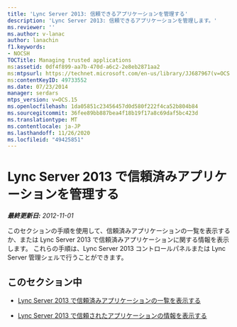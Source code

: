 ```yaml
---
title: 'Lync Server 2013: 信頼できるアプリケーションを管理する'
description: 'Lync Server 2013: 信頼できるアプリケーションを管理します。'
ms.reviewer: ''
ms.author: v-lanac
author: lanachin
f1.keywords:
- NOCSH
TOCTitle: Managing trusted applications
ms:assetid: 0df4f899-aa7b-470d-a6c2-2e8eb2871aa2
ms:mtpsurl: https://technet.microsoft.com/en-us/library/JJ687967(v=OCS.15)
ms:contentKeyID: 49733552
ms.date: 07/23/2014
manager: serdars
mtps_version: v=OCS.15
ms.openlocfilehash: 1da05851c23456457d0d580f222f4ca52b804b84
ms.sourcegitcommit: 36fee89bb887bea4f18b19f17a8c69daf5bc423d
ms.translationtype: MT
ms.contentlocale: ja-JP
ms.lasthandoff: 11/26/2020
ms.locfileid: "49425851"
---
```

# <a name="managing-trusted-applications-in-lync-server-2013"></a>Lync Server 2013 で信頼済みアプリケーションを管理する

<div data-xmlns="http://www.w3.org/1999/xhtml">

<div class="topic" data-xmlns="http://www.w3.org/1999/xhtml" data-msxsl="urn:schemas-microsoft-com:xslt" data-cs="https://msdn.microsoft.com/">

<div data-asp="https://msdn2.microsoft.com/asp">



</div>

<div id="mainSection">

<div id="mainBody">

<span> </span>

_**最終更新日:** 2012-11-01_

このセクションの手順を使用して、信頼済みアプリケーションの一覧を表示するか、または Lync Server 2013 で信頼済みアプリケーションに関する情報を表示します。 これらの手順は、Lync Server 2013 コントロールパネルまたは Lync Server 管理シェルで行うことができます。

<div>

## <a name="in-this-section"></a>このセクション中

  - [Lync Server 2013 で信頼済みアプリケーションの一覧を表示する](lync-server-2013-view-a-list-of-trusted-applications.md)

  - [Lync Server 2013 で信頼されたアプリケーションの情報を表示する](lync-server-2013-view-trusted-application-information.md)

</div>

</div>

<span> </span>

</div>

</div>

</div>

